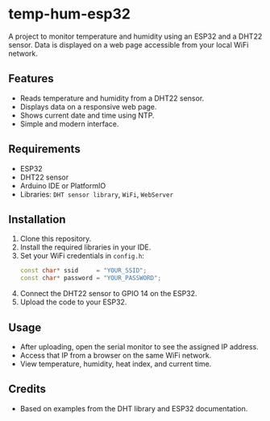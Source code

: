 # temp-hum-esp32

A project to monitor temperature and humidity using an ESP32 and a DHT22 sensor. Data is displayed on a web page accessible from your local WiFi network.

## Features

- Reads temperature and humidity from a DHT22 sensor.
- Displays data on a responsive web page.
- Shows current date and time using NTP.
- Simple and modern interface.

## Requirements

- ESP32
- DHT22 sensor
- Arduino IDE or PlatformIO
- Libraries: `DHT sensor library`, `WiFi`, `WebServer`

## Installation

1. Clone this repository.
2. Install the required libraries in your IDE.
3. Set your WiFi credentials in `config.h`:
   ```cpp
   const char* ssid     = "YOUR_SSID";
   const char* password = "YOUR_PASSWORD";
   ```
4. Connect the DHT22 sensor to GPIO 14 on the ESP32.
5. Upload the code to your ESP32.

## Usage

- After uploading, open the serial monitor to see the assigned IP address.
- Access that IP from a browser on the same WiFi network.
- View temperature, humidity, heat index, and current time.

## Credits

- Based on examples from the DHT library and ESP32 documentation.
